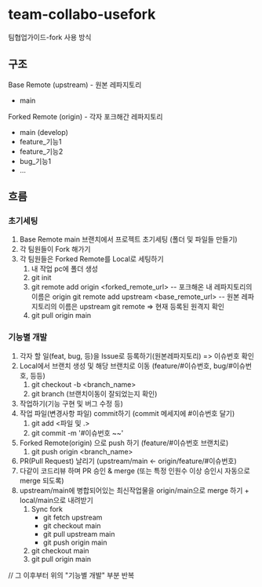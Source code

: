 # team-collabo-usefork
팀협업가이드-fork 사용 방식

## 구조
Base Remote (upstream) - 원본 레파지토리
- main 

Forked Remote (origin) - 각자 포크해간 레파지토리
- main (develop)
- feature_기능1
- feature_기능2
- bug_기능1
- ...

## 흐름
### 초기세팅 
1. Base Remote main 브랜치에서 프로젝트 초기세팅 (폴더 및 파일들 만들기)
2. 각 팀원들이 Fork 해가기
3. 각 팀원들은 Forked Remote를 Local로 세팅하기
   1) 내 작업 pc에 폴더 생성
   2) git init
   3) git remote add origin <forked_remote_url>  -- 포크해온 내 레파지토리의 이름은 origin
      git remote add upstream <base_remote_url>  -- 원본 레파지토리의 이름은 upstream
      git remote => 현재 등록된 원격지 확인
   4) git pull origin main

### 기능별 개발 
1. 각자 할 일(feat, bug, 등)을 Issue로 등록하기(원본레파지토리) => 이슈번호 확인
2. Local에서 브랜치 생성 및 해당 브랜치로 이동 (feature/#이슈번호, bug/#이슈번호, 등등)
   1) git checkout -b <branch_name>
   2) git branch (브랜치이동이 잘되었는지 확인)
3. 작업하기(기능 구현 및 버그 수정 등)
4. 작업 파일(변경사항 파일) commit하기 (commit 메세지에 #이슈번호 달기)
   1) git add <파일 및 .>
   2) git commit -m '#이슈번호 ~~'
5. Forked Remote(origin) 으로 push 하기 (feature/#이슈번호 브랜치로)
   1) git push origin <branch_name> 
6. PR(Pull Request) 날리기 (upstream/main <- origin/feature/#이슈번호)
7. 다같이 코드리뷰 하며 PR 승인 & merge (또는 특정 인원수 이상 승인시 자동으로 merge 되도록)
8. upstream/main에 병합되어있는 최신작업물을 origin/main으로 merge 하기 + local/main으로 내려받기 
   1) Sync fork
      - git fetch upstream
      - git checkout main
      - git pull upstream main
      - git push origin main
   2) git checkout main
   3) git pull origin main

// 그 이후부터 위의 "기능별 개발" 부분 반복

